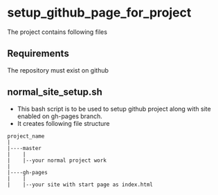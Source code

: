 # setup_github_page_for_project

The project contains following files

Requirements
-------------
The repository must exist on github

normal_site_setup.sh
----------------------

- This bash script is to be used to setup github project along with site enabled on gh-pages branch.
- It creates following file structure

```
project_name
|
|----master
|    |
|    |--your normal project work
|
|----gh-pages
|    |
|    |--your site with start page as index.html
```

